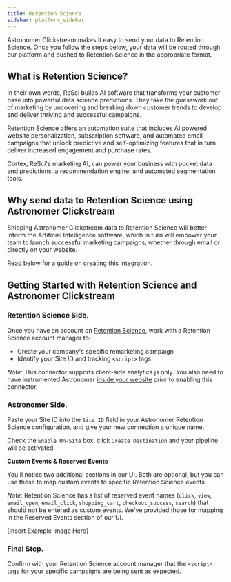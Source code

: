```yaml
---
title: Retention Science
sidebar: platform_sidebar
---
```


Astronomer Clickstream makes it easy to send your data to Retention Science. Once you follow the steps below, your data will be routed through our platform and pushed to Retention Science in the appropriate format. 

## What is Retention Science?

In their own words, ReSci builds AI software that transforms your customer base into powerful data science predictions. They take the guesswork out of marketing by uncovering and breaking down customer trends to develop and deliver thriving and successful campaigns.

Retention Science offers an automation suite that includes AI powered website personalization, subscription software, and automated email campaigns that unlock predictive and self-optimizing features that in turn deliver increased engagement and purchase rates.

Cortex, ReSci's marketing AI, can power your business with pocket data and predictions, a recommendation engine, and automated segmentation tools.

## Why send data to Retention Science using Astronomer Clickstream

Shipping Astronomer Clickstream data to Retention Science will better inform the Artificial Intelligence software, which in turn will empower your team to launch successful marketing campaigns, whether through email or directly on your website.

Read below for a guide on creating this integration. 


## Getting Started with Retention Science and Astronomer Clickstream

### Retention Science Side.

Once you have an account on [Retention Science](https://www.retentionscience.com/), work with a Retention Science account manager to:

- Create your company's specific remarketing campaign
- Identify your Site ID and tracking `<script>` tags  

*Note:* This connector supports client-side analytics.js only.  You also need to have instrumented Astronomer [inside your website](https://docs.astronomer.io/docs/1.0/streaming/clickstream/collectors/analyticsjs/) prior to enabling this connector.

### Astronomer Side. 

Paste your Site ID into the `Site ID` field in your Astronomer Retention Science configuration, and give your new connection a unique name.

Check the `Enable On-Site` box, click `Create Destination` and your pipeline will be activated. 

**Custom Events & Reserved Events**

You'll notice two additional sections in our UI. Both are optional, but you can use these to map custom events to specific Retention Science events.  

*Note:* Retention Science has a list of reserved event names (`click`, `view`, `email_open`, `email_click`, `shopping_cart`, `checkout_success`, `search`) that should not be entered as custom events.  We've provided those for mapping in the Reserved Events section of our UI. 

[Insert Example Image Here]

### Final Step. 

Confirm with your Retention Science account manager that the `<script>` tags for your specific campaigns are being sent as expected.
